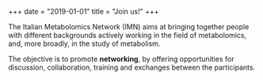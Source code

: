 +++
date = "2019-01-01"
title = "Join us!"
+++


The Italian Metabolomics Network (IMN) aims at bringing together people with different backgrounds actively working in the field of metabolomics, and, more broadly, in the study of metabolism.

The objective is to promote **networking**, by offering opportunities for discussion, collaboration, training and exchanges between the participants. 
